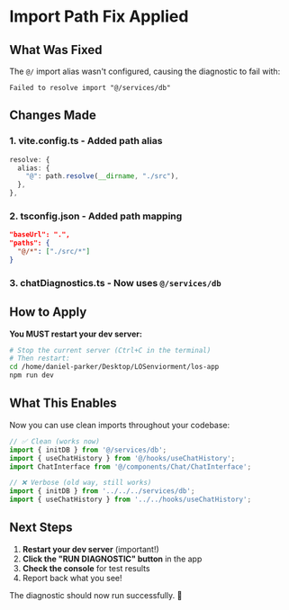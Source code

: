 # Import Path Fix Applied

## What Was Fixed

The `@/` import alias wasn't configured, causing the diagnostic to fail with:
```
Failed to resolve import "@/services/db"
```

## Changes Made

### 1. **vite.config.ts** - Added path alias
```typescript
resolve: {
  alias: {
    "@": path.resolve(__dirname, "./src"),
  },
},
```

### 2. **tsconfig.json** - Added path mapping
```json
"baseUrl": ".",
"paths": {
  "@/*": ["./src/*"]
}
```

### 3. **chatDiagnostics.ts** - Now uses `@/services/db`

## How to Apply

**You MUST restart your dev server:**

```bash
# Stop the current server (Ctrl+C in the terminal)
# Then restart:
cd /home/daniel-parker/Desktop/LOSenviorment/los-app
npm run dev
```

## What This Enables

Now you can use clean imports throughout your codebase:

```typescript
// ✅ Clean (works now)
import { initDB } from '@/services/db';
import { useChatHistory } from '@/hooks/useChatHistory';
import ChatInterface from '@/components/Chat/ChatInterface';

// ❌ Verbose (old way, still works)
import { initDB } from '../../../services/db';
import { useChatHistory } from '../../hooks/useChatHistory';
```

## Next Steps

1. **Restart your dev server** (important!)
2. **Click the "RUN DIAGNOSTIC" button** in the app
3. **Check the console** for test results
4. Report back what you see!

The diagnostic should now run successfully. 🚀

